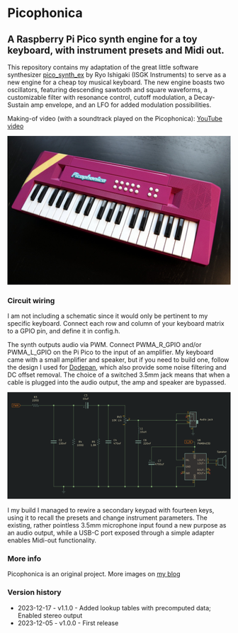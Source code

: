 # Picophonica
## A Raspberry Pi Pico synth engine for a toy keyboard, with instrument presets and Midi out.

This repository contains my adaptation of the great little software synthesizer [pico_synth_ex](https://github.com/risgk/pico_synth_ex) by Ryo Ishigaki (ISGK Instruments) to serve as a new engine for a cheap toy musical keyboard. The new engine boasts two oscillators, featuring descending sawtooth and square waveforms, a customizable filter with resonance control, cutoff modulation, a Decay-Sustain amp envelope, and an LFO for added modulation possibilities.

Making-of video (with a soundtrack played on the Picophonica): [YouTube video](https://www.youtube.com/watch?v=ianoJ4pmsFE)

![Picophonica](images/picophonica.jpg)


### Circuit wiring
I am not including a schematic since it would only be pertinent to my specific keyboard.
Connect each row and column of your keyboard matrix to a GPIO pin, and define it in config.h.

The synth outputs audio via PWM. Connect PWMA_R_GPIO and/or PWMA_L_GPIO on the Pi Pico to the input of an amplifier. My keyboard came with a small amplifier and speaker, but if you need to build one, follow the design I used for [Dodepan](https://github.com/TuriSc/Dodepan), which also provide some noise filtering and DC offset removal. The choice of a switched 3.5mm jack means that when a cable is plugged into the audio output, the amp and speaker are bypassed.

![Dodepan amplifier](images/dodepan-amp.png)

I my build I managed to rewire a secondary keypad with fourteen keys, using it to recall the presets and change instrument parameters.
The existing, rather pointless 3.5mm microphone input found a new purpose as an audio output, while a USB-C port exposed through a simple adapter enables Midi-out functionality.


### More info
Picophonica is an original project.
More images on [my blog](https://turiscandurra.com/picophonica/)


### Version history
- 2023-12-17 - v1.1.0 - Added lookup tables with precomputed data; Enabled stereo output
- 2023-12-05 - v1.0.0 - First release
